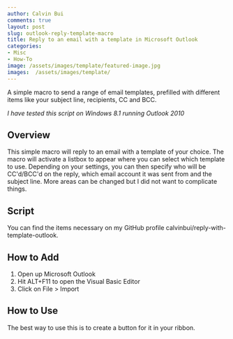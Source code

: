 ```yaml
---
author: Calvin Bui
comments: true
layout: post
slug: outlook-reply-template-macro
title: Reply to an email with a template in Microsoft Outlook
categories:
- Misc
- How-To
image: /assets/images/template/featured-image.jpg
images:  /assets/images/template/
---
```


A simple macro to send a range of email templates, prefilled with different items like your subject line, recipients, CC and BCC.

<!-- more -->

_I have tested this script on Windows 8.1 running Outlook 2010_

## Overview

This simple macro will reply to an email with a template of your choice. The macro will activate a listbox to appear where you can select which template to use. Depending on your settings, you can then specify who will be CC'd/BCC'd on the reply, which email account it was sent from and the subject line. More areas can be changed but I did not want to complicate things.

## Script

You can find the items necessary on my GitHub profile calvinbui/reply-with-template-outlook.

## How to Add

1. Open up Microsoft Outlook
2. Hit ALT+F11 to open the Visual Basic Editor
3. Click on File > Import


## How to Use

The best way to use this is to create a button for it in your ribbon. 
